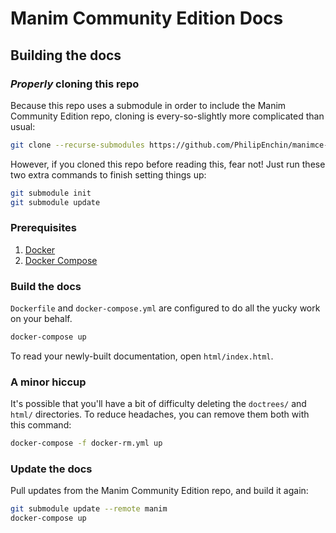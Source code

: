 # Manim Community Edition Docs

## Building the docs

### *Properly* cloning this repo

Because this repo uses a submodule in order to include the Manim Community Edition repo, cloning is every-so-slightly more complicated than usual:

```sh
git clone --recurse-submodules https://github.com/PhilipEnchin/manimce-docs.git
```

However, if you cloned this repo before reading this, fear not! Just run these two extra commands to finish setting things up:

```sh
git submodule init
git submodule update
```

### Prerequisites

1. [Docker](https://docs.docker.com/get-docker/)
1. [Docker Compose](https://docs.docker.com/compose/install/)

### Build the docs

`Dockerfile` and `docker-compose.yml` are configured to do all the yucky work on your behalf.

```sh
docker-compose up
```

To read your newly-built documentation, open `html/index.html`.

### A minor hiccup

It's possible that you'll have a bit of difficulty deleting the `doctrees/` and `html/` directories. To reduce headaches, you can remove them both with this command:

```sh
docker-compose -f docker-rm.yml up
```

### Update the docs

Pull updates from the Manim Community Edition repo, and build it again:

```sh
git submodule update --remote manim
docker-compose up
```
